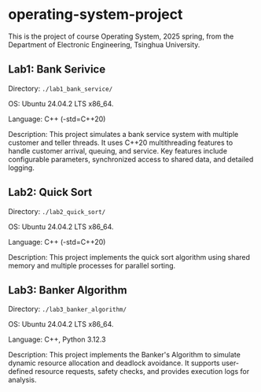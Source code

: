 # operating-system-project

This is the project of course Operating System, 2025 spring, from the Department of Electronic Engineering, Tsinghua University.

## Lab1: Bank Serivice

Directory: `./lab1_bank_service/`

OS: Ubuntu 24.04.2 LTS x86_64.

Language: C++ (-std=C++20)

Description: This project simulates a bank service system with multiple customer and teller threads. It uses C++20 multithreading features to handle customer arrival, queuing, and service. Key features include configurable parameters, synchronized access to shared data, and detailed logging.

## Lab2: Quick Sort

Directory: `./lab2_quick_sort/`

OS: Ubuntu 24.04.2 LTS x86_64.

Language: C++ (-std=C++20)

Description: This project implements the quick sort algorithm using shared memory and multiple processes for parallel sorting.

## Lab3: Banker Algorithm

Directory: `./lab3_banker_algorithm/`

OS: Ubuntu 24.04.2 LTS x86_64.

Language: C++, Python 3.12.3

Description: This project implements the Banker's Algorithm to simulate dynamic resource allocation and deadlock avoidance. It supports user-defined resource requests, safety checks, and provides execution logs for analysis.
